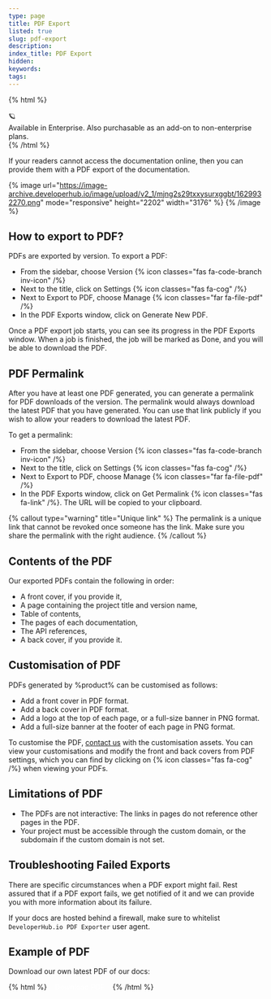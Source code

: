 ```yaml
---
type: page
title: PDF Export
listed: true
slug: pdf-export
description: 
index_title: PDF Export
hidden: 
keywords: 
tags: 
---
```


{% html %}
<div class="grow-border text-left">
<div class="grow-star">🪐</div>
    Available in Enterprise. Also purchasable as an add-on to non-enterprise plans.
</div>
{% /html %}

If your readers cannot access the documentation online, then you can provide them with a PDF export of the documentation.

{% image url="https://image-archive.developerhub.io/image/upload/v2_1/mjng2s29txxysurxggbt/1629932270.png" mode="responsive" height="2202" width="3176" %}
{% /image %}

## How to export to PDF?

PDFs are exported by version. To export a PDF:

- From the sidebar, choose Version {% icon classes="fas fa-code-branch inv-icon" /%}
- Next to the title, click on Settings {% icon classes="fas fa-cog" /%}
- Next to Export to PDF, choose Manage {% icon classes="far fa-file-pdf" /%}
- In the PDF Exports window, click on Generate New PDF.

Once a PDF export job starts, you can see its progress in the PDF Exports window. When a job is finished, the job will be marked as Done, and you will be able to download the PDF.

## PDF Permalink

After you have at least one PDF generated, you can generate a permalink for PDF downloads of the version. The permalink would always download the latest PDF that you have generated. You can use that link publicly if you wish to allow your readers to download the latest PDF.

To get a permalink:

- From the sidebar, choose Version {% icon classes="fas fa-code-branch inv-icon" /%}
- Next to the title, click on Settings {% icon classes="fas fa-cog" /%}
- Next to Export to PDF, choose Manage {% icon classes="far fa-file-pdf" /%}
- In the PDF Exports window, click on Get Permalink {% icon classes="fas fa-link" /%}. The URL will be copied to your clipboard.

{% callout type="warning" title="Unique link" %}
The permalink is a unique link that cannot be revoked once someone has the link. Make sure you share the permalink with the right audience.
{% /callout %}

## Contents of the PDF

Our exported PDFs contain the following in order:

- A front cover, if you provide it,
- A page containing the project title and version name,
- Table of contents,
- The pages of each documentation,
- The API references,
- A back cover, if you provide it.

## Customisation of PDF

PDFs generated by %product% can be customised as follows:

- Add a front cover in PDF format.
- Add a back cover in PDF format.
- Add a logo at the top of each page, or a full-size banner in PNG format.
- Add a full-size banner at the footer of each page in PNG format.

To customise the PDF, [contact us](/support-center/contact-us) with the customisation assets. You can view your customisations and modify the front and back covers from PDF settings, which you can find by clicking on {% icon classes="fas fa-cog" /%} when viewing your PDFs.

## Limitations of PDF

- The PDFs are not interactive: The links in pages do not reference other pages in the PDF.
- Your project must be accessible through the custom domain, or the subdomain if the custom domain is not set.

## Troubleshooting Failed Exports

There are specific circumstances when a PDF export might fail. Rest assured that if a PDF export fails, we get notified of it and we can provide you with more information about its failure.

If your docs are hosted behind a firewall, make sure to whitelist `DeveloperHub.io PDF Exporter` user agent.

## Example of PDF

Download our own latest PDF of our docs:

{% html %}
<a href="https://api.developerhub.io/api/public/version/1/pdf-download?k=097d1d25d69fa22042742340148c45004d162144ed0955ba8196c8f0dfc69d8e" 
   target="_blank" 
   style="background-color: var(--brand); color: white; padding: 12px; border-radius: 3px; text-decoration: none !important">
    Download PDF
</a>
{% /html %}